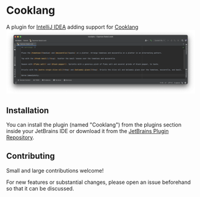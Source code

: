 # Cooklang

A plugin for [IntelliJ IDEA](https://www.jetbrains.com/idea) adding support for [Cooklang](https://cooklang.org)
![screenshot](docs/screenshot.png)

## Installation

You can install the plugin (named "Cooklang") from the plugins section inside your JetBrains IDE or download it from the [JetBrains Plugin Repository](https://plugins.jetbrains.com/plugin/24032-cooklang).

## Contributing

Small and large contributions welcome! 

For new features or substantial changes, please open an issue
beforehand so that it can be discussed.